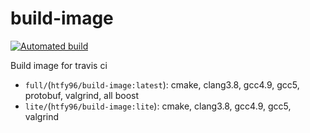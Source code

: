 # build-image
[![Automated build](https://img.shields.io/docker/automated/htfy96/build-image.svg)](https://hub.docker.com/r/htfy96/build-image/)

Build image for travis ci

- `full/`(`htfy96/build-image:latest`): cmake, clang3.8, gcc4.9, gcc5, protobuf, valgrind, all boost
- `lite/`(`htfy96/build-image:lite`): cmake, clang3.8, gcc4.9, gcc5, valgrind
